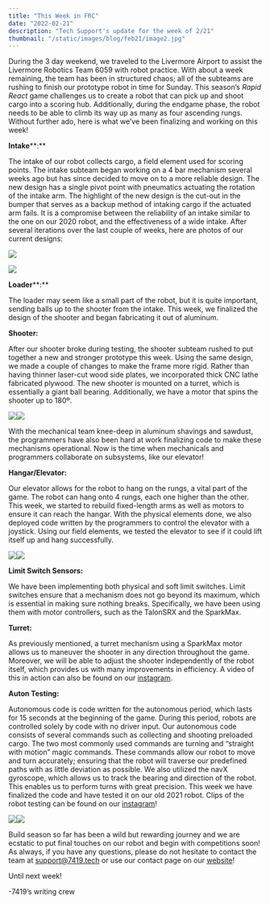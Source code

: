 ```yaml
---
title: "This Week in FRC"
date: "2022-02-21"
description: "Tech Support's update for the week of 2/21"
thumbnail: "/static/images/blog/feb21/image2.jpg"
---
```


During the 3 day weekend, we traveled to the Livermore Airport to assist the Livermore Robotics Team 6059 with robot practice. With about a week remaining, the team has been in structured chaos; all of the subteams are rushing to finish our prototype robot in time for Sunday. This season’s *Rapid React* game challenges us to create a robot that can pick up and shoot cargo into a scoring hub. Additionally, during the endgame phase, the robot needs to be able to climb its way up as many as four ascending rungs. Without further ado, here is what we’ve been finalizing and working on this week!

**Intake****:**

The intake of our robot collects cargo, a field element used for scoring points. The intake subteam began working on a 4 bar mechanism several weeks ago but has since decided to move on to a more reliable design. The new design has a single pivot point with pneumatics actuating the rotation of the intake arm. The highlight of the new design is the cut-out in the bumper that serves as a backup method of intaking cargo if the actuated arm fails. It is a compromise between the reliability of an intake similar to the one on our 2020 robot, and the effectiveness of a wide intake. After several iterations over the last couple of weeks, here are photos of our current designs:

![](/static/images/blog/feb21/image3.png)

![](/static/images/blog/feb21/image6.png)

**Loader****:**

The loader may seem like a small part of the robot, but it is quite important, sending balls up to the shooter from the intake. This week, we finalized the design of the shooter and began fabricating it out of aluminum.

**Shooter:**

After our shooter broke during testing, the shooter subteam rushed to put together a new and stronger prototype this week. Using the same design, we made a couple of changes to make the frame more rigid. Rather than having thinner laser-cut wood side plates, we incorporated thick CNC lathe fabricated plywood. The new shooter is mounted on a turret, which is essentially a giant ball bearing. Additionally, we have a motor that spins the shooter up to 180º.

![](/static/images/blog/feb21/image2.jpg)![](/static/images/blog/feb21/image1.jpg)

With the mechanical team knee-deep in aluminum shavings and sawdust, the programmers have also been hard at work finalizing code to make these mechanisms operational. Now is the time when mechanicals and programmers collaborate on subsystems, like our elevator!

**Hangar/Elevator:**

Our elevator allows for the robot to hang on the rungs, a vital part of the game. The robot can hang onto 4 rungs, each one higher than the other. This week, we started to rebuild fixed-length arms as well as motors to ensure it can reach the hangar. With the physical elements done, we also deployed code written by the programmers to control the elevator with a joystick. Using our field elements, we tested the elevator to see if it could lift itself up and hang successfully.

![](/static/images/blog/feb21/image9.png)![](/static/images/blog/feb21/image5.png)

**Limit Switch Sensors:**

We have been implementing both physical and soft limit switches. Limit switches ensure that a mechanism does not go beyond its maximum, which is essential in making sure nothing breaks. Specifically, we have been using them with motor controllers, such as the TalonSRX and the SparkMax.

**Turret:**

As previously mentioned, a turret mechanism using a SparkMax motor allows us to maneuver the shooter in any direction throughout the game. Moreover, we will be able to adjust the shooter independently of the robot itself, which provides us with many improvements in efficiency. A video of this in action can also be found on our [instagram](https://www.google.com/url?q=https://www.instagram.com/7419tech/&sa=D&source=editors&ust=1646262129564072&usg=AOvVaw00QuczXo77321ZgkInhAn9).

**Auton Testing:**

Autonomous code is code written for the autonomous period, which lasts for 15 seconds at the beginning of the game. During this period, robots are controlled solely by code with no driver input. Our autonomous code consists of several commands such as collecting and shooting preloaded cargo. The two most commonly used commands are turning and “straight with motion” magic commands. These commands allow our robot to move and turn accurately; ensuring that the robot will traverse our predefined paths with as little deviation as possible. We also utilized the navX gyroscope, which allows us to track the bearing and direction of the robot. This enables us to perform turns with great precision. This week we have finalized the code and have tested it on our old 2021 robot. Clips of the robot testing can be found on our [instagram](https://www.google.com/url?q=https://www.instagram.com/7419tech/&sa=D&source=editors&ust=1646262129564573&usg=AOvVaw19btqAawVYHYRJJ7OsvmBM)!

![](/static/images/blog/feb21/image7.jpg)![](/static/images/blog/feb21/image4.png)

Build season so far has been a wild but rewarding journey and we are ecstatic to put final touches on our robot and begin with competitions soon! As always, if you have any questions, please do not hesitate to contact the team at support@7419.tech or use our contact page on our [website](https://www.google.com/url?q=https://www.7419.tech/about/contact&sa=D&source=editors&ust=1646262129565108&usg=AOvVaw1Fw3HM8mGyOkU_sRyVoXYF)!

Until next week!

\-7419’s writing crew